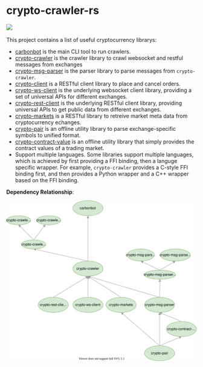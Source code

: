 # crypto-crawler-rs

[![](https://img.shields.io/github/workflow/status/soulmachine/crypto-crawler-rs/CI/main)](https://github.com/soulmachine/crypto-crawler-rs/actions?query=branch%3Amain)

This project contains a list of useful cryptocurrency librarys:

- [carbonbot](./carbonbot) is the main CLI tool to run crawlers.
- [crypto-crawler](./crypto-crawler) is the crawler library to crawl websocket and restful messages from exchanges
- [crypto-msg-parser](./crypto-msg-parser) is the parser library to parse messages from `crypto-crawler`.
- [crypto-client](./crypto-client) is a RESTful client library to place and cancel orders.
- [crypto-ws-client](./crypto-ws-client) is the underlying websocket client library, providing a set of universal APIs for different exchanges.
- [crypto-rest-client](./crypto-rest-client) is the underlying RESTful client library, providing universal APIs to get public data from different exchanges.
- [crypto-markets](./crypto-markets) is a RESTful library to retreive market meta data from cryptocurrency echanges.
- [crypto-pair](./crypto-pair) is an offline utility library to parse exchange-specific symbols to unified format.
- [crypto-contract-value](./crypto-pair) is an offline utility library that simply provides the contract values of a trading market.
- Support multiple languages. Some libraries support multiple languages, which is achieved by first providing a FFI binding, then a languge specific wrapper. For example, `crypto-crawler` provides a C-style FFI binding first, and then provides a Python wrapper and a C++ wrapper based on the FFI binding.

**Dependency Relationship**:

![](./dependency-tree.svg)
